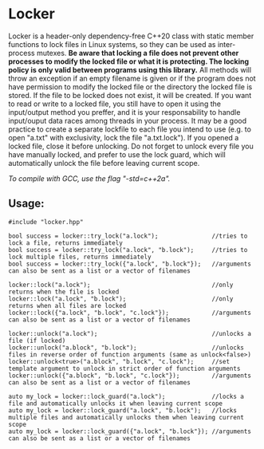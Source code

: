 # Locker

Locker is a header-only dependency-free C++20 class with static member functions to lock files in Linux systems, so they can be used as inter-process mutexes. **Be aware that locking a file does not prevent other processes to modify the locked file or what it is protecting. The locking policy is only valid between programs using this library.** All methods will throw an exception if an empty filename is given or if the program does not have permission to modify the locked file or the directory the locked file is stored. If the file to be locked does not exist, it will be created. If you want to read or write to a locked file, you still have to open it using the input/output method you preffer, and it is your responsability to handle input/ouput data races among threads in your process. It may be a good practice to create a separate lockfile to each file you intend to use (e.g. to open "a.txt" with exclusivity, lock the file "a.txt.lock"). If you opened a locked file, close it before unlocking. Do not forget to unlock every file you have manually locked, and prefer to use the lock guard, which will automatically unlock the file before leaving current scope.

*To compile with GCC, use the flag "-std=c++2a".*

## Usage:

    #include "locker.hpp"

    bool success = locker::try_lock("a.lock");               //tries to lock a file, returns immediately
    bool success = locker::try_lock("a.lock", "b.lock");     //tries to lock multiple files, returns immediately
    bool success = locker::try_lock({"a.lock", "b.lock"});   //arguments can also be sent as a list or a vector of filenames

    locker::lock("a.lock");                                  //only returns when the file is locked
    locker::lock("a.lock", "b.lock");                        //only returns when all files are locked
    locker::lock({"a.lock", "b.lock", "c.lock"});            //arguments can also be sent as a list or a vector of filenames

    locker::unlock("a.lock");                                //unlocks a file (if locked)
    locker::unlock("a.block", "b.lock");                     //unlocks files in reverse order of function arguments (same as unlock<false>)
    locker::unlock<true>("a.block", "b.lock", "c.lock");     //set template argument to unlock in strict order of function arguments
    locker::unlock({"a.block", "b.lock", "c.lock"});         //arguments can also be sent as a list or a vector of filenames

    auto my_lock = locker::lock_guard("a.lock");             //locks a file and automatically unlocks it when leaving current scope
    auto my_lock = locker::lock_guard("a.lock", "b.lock");   //locks multiple files and automatically unlocks them when leaving current scope
    auto my_lock = locker::lock_guard({"a.lock", "b.lock"}); //arguments can also be sent as a list or a vector of filenames
